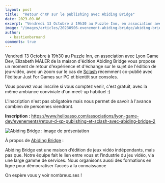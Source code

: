 ```yaml
---
layout: post
title:  "Retour d'XP sur le publishing avec Abiding Bridge"
date: 2023-09-06
excerpt: "Vendredi 13 Octobre à 19h30 au Puzzle Inn, en association avec Lyon Game Dev, Elizabeth MALER de la maison d'édition Abiding Bridge vous propose un moment de retour d'expérience et d'échange sur le sujet de l'édition de jeu-vidéo, avec un zoom sur le cas de Sclash..."
image: "/images/articles/20230906-evenement-abiding-bridge/abiding-bridge.jpg"
author: 
  - bastienbernand
comments: true
---
```

Vendredi 13 Octobre à 19h30 au Puzzle Inn, en association avec Lyon Game Dev, Elizabeth MALER de la maison d'édition Abiding Bridge vous propose un moment de retour d'expérience et d'échange sur le sujet de l'édition de jeu-vidéo, avec un zoom sur le cas de [Sclash](https://store.steampowered.com/app/1284130/Sclash/) récemment co-publié avec l'éditeur Just For Games sur PC et bientôt sur consoles. 

Vous pouvez vous inscrire si vous comptez venir, c'est gratuit, avec la même ambiance conviviale d'un meet-up habituel :) 

L'inscription n'est pas obligatoire mais nous permet de savoir à l'avance combien de personnes viendront. 

**Inscription :**
https://www.helloasso.com/associations/lyon-game-dev/evenements/retour-d-xp-publishing-et-sclash-avec-abiding-bridge-2


<div class="box alt">
        <div class="row 50% uniform">
	<div class="6u"><span class="image fit"><img src="{{ "/images/articles/20230906-evenement-abiding-bridge/abiding-bridge.jpg" | absolute_url }}" alt="Abiding Bridge : image de présentation" /></span></div>
        </div>
    </div>

À propos de [Abiding Bridge](https://abidingbridge.com/) :

Abiding Bridge est une maison d’édition de jeux vidéo indépendants, mais pas que.
Notre équipe fait le lien entre vous et l’industrie du jeu vidéo, via une large gamme de services. Nous organisons aussi des formations en ligne pour démocratiser l’accès à la connaissance




On espère vous y voir nombreux.ses !



